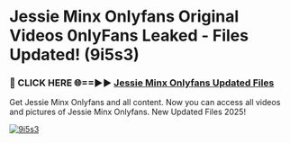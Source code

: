 # Jessie Minx Onlyfans Original Videos 0nlyFans Leaked - Files Updated! (9i5s3)

<h3>🔴 CLICK HERE 🌐==►► <a href="https://tinyurl.com/2jnfzry5" rel="nofollow">Jessie Minx Onlyfans Updated Files</a></h3>

Get Jessie Minx Onlyfans and all content. Now you can access all videos and pictures of Jessie Minx Onlyfans. New Updated Files 2025!

[![9i5s3](https://i.imgur.com/GyGTBgg.gif)](https://tinyurl.com/2jnfzry5)
